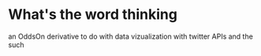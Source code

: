 # What's the word thinking 
an OddsOn derivative to do with data vizualization with twitter APIs
and the such 
